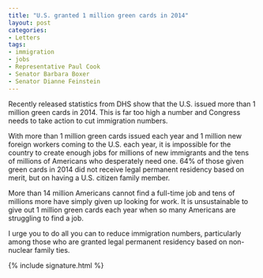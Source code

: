 ```yaml
---
title: "U.S. granted 1 million green cards in 2014"
layout: post
categories:
- Letters
tags:
- immigration
- jobs
- Representative Paul Cook
- Senator Barbara Boxer
- Senator Dianne Feinstein
---
```


Recently released statistics from DHS show that the U.S. issued more than 1 million green cards in 2014. This is far too high a number and Congress needs to take action to cut immigration numbers.

With more than 1 million green cards issued each year and 1 million new foreign workers coming to the U.S. each year, it is impossible for the country to create enough jobs for millions of new immigrants and the tens of millions of Americans who desperately need one. 64% of those given green cards in 2014 did not receive legal permanent residency based on merit, but on having a U.S. citizen family member.

More than 14 million Americans cannot find a full-time job and tens of millions more have simply given up looking for work. It is unsustainable to give out 1 million green cards each year when so many Americans are struggling to find a job.

I urge you to do all you can to reduce immigration numbers, particularly among those who are granted legal permanent residency based on non-nuclear family ties.

{% include signature.html %}
